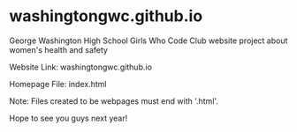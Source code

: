 # washingtongwc.github.io

George Washington High School Girls Who Code Club website project about women's health and safety

Website Link: washingtongwc.github.io

Homepage File: index.html

Note: Files created to be webpages must end with '.html'.

Hope to see you guys next year!
